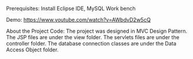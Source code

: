 Prerequisites:
  Install Eclipse IDE, MySQL Work bench

Demo:
  https://www.youtube.com/watch?v=AWbdvD2w5cQ

About the Project Code:
  The project was designed in MVC Design Pattern.
  The JSP files are under the view folder.
  The servlets files are under the controller folder.
  The database connection classes are under the Data Access Object folder. 
  
